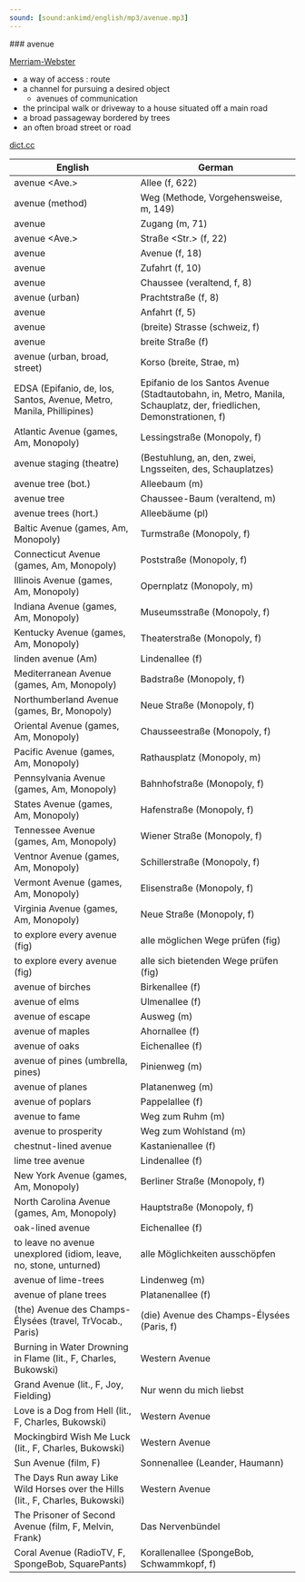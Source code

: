 ```yaml
---
sound: [sound:ankimd/english/mp3/avenue.mp3]
---
```


\### avenue

[Merriam-Webster](https://www.merriam-webster.com/dictionary/avenue)

- a way of access : route
- a channel for pursuing a desired object
    - avenues of communication
- the principal walk or driveway to a house situated off a main road
- a broad passageway bordered by trees
- an often broad street or road

[dict.cc](https://www.dict.cc/avenue)

| English        | German       |
| -------------- | ------------ |
| avenue <Ave.> | Allee (f, 622) |
| avenue (method) | Weg (Methode, Vorgehensweise, m, 149) |
| avenue | Zugang (m, 71) |
| avenue <Ave.> | Straße <Str.> (f, 22) |
| avenue | Avenue (f, 18) |
| avenue | Zufahrt (f, 10) |
| avenue | Chaussee (veraltend, f, 8) |
| avenue (urban) | Prachtstraße (f, 8) |
| avenue | Anfahrt (f, 5) |
| avenue | (breite) Strasse (schweiz, f) |
| avenue | breite Straße (f) |
| avenue (urban, broad, street) | Korso (breite, Strae, m) |
| EDSA (Epifanio, de, los, Santos, Avenue, Metro, Manila, Phillipines) | Epifanio de los Santos Avenue <EDSA> (Stadtautobahn, in, Metro, Manila, Schauplatz, der, friedlichen, Demonstrationen, f) |
| Atlantic Avenue (games, Am, Monopoly) | Lessingstraße (Monopoly, f) |
| avenue staging (theatre) |  (Bestuhlung, an, den, zwei, Lngsseiten, des, Schauplatzes) |
| avenue tree (bot.) | Alleebaum (m) |
| avenue tree | Chaussee-Baum (veraltend, m) |
| avenue trees (hort.) | Alleebäume (pl) |
| Baltic Avenue (games, Am, Monopoly) | Turmstraße (Monopoly, f) |
| Connecticut Avenue (games, Am, Monopoly) | Poststraße (Monopoly, f) |
| Illinois Avenue (games, Am, Monopoly) | Opernplatz (Monopoly, m) |
| Indiana Avenue (games, Am, Monopoly) | Museumsstraße (Monopoly, f) |
| Kentucky Avenue (games, Am, Monopoly) | Theaterstraße (Monopoly, f) |
| linden avenue (Am) | Lindenallee (f) |
| Mediterranean Avenue (games, Am, Monopoly) | Badstraße (Monopoly, f) |
| Northumberland Avenue (games, Br, Monopoly) | Neue Straße (Monopoly, f) |
| Oriental Avenue (games, Am, Monopoly) | Chausseestraße (Monopoly, f) |
| Pacific Avenue (games, Am, Monopoly) | Rathausplatz (Monopoly, m) |
| Pennsylvania Avenue (games, Am, Monopoly) | Bahnhofstraße (Monopoly, f) |
| States Avenue (games, Am, Monopoly) | Hafenstraße (Monopoly, f) |
| Tennessee Avenue (games, Am, Monopoly) | Wiener Straße (Monopoly, f) |
| Ventnor Avenue (games, Am, Monopoly) | Schillerstraße (Monopoly, f) |
| Vermont Avenue (games, Am, Monopoly) | Elisenstraße (Monopoly, f) |
| Virginia Avenue (games, Am, Monopoly) | Neue Straße (Monopoly, f) |
| to explore every avenue (fig) | alle möglichen Wege prüfen (fig) |
| to explore every avenue (fig) | alle sich bietenden Wege prüfen (fig) |
| avenue of birches | Birkenallee (f) |
| avenue of elms | Ulmenallee (f) |
| avenue of escape | Ausweg (m) |
| avenue of maples | Ahornallee (f) |
| avenue of oaks | Eichenallee (f) |
| avenue of pines (umbrella, pines) | Pinienweg (m) |
| avenue of planes | Platanenweg (m) |
| avenue of poplars | Pappelallee (f) |
| avenue to fame | Weg zum Ruhm (m) |
| avenue to prosperity | Weg zum Wohlstand (m) |
| chestnut-lined avenue | Kastanienallee (f) |
| lime tree avenue | Lindenallee (f) |
| New York Avenue (games, Am, Monopoly) | Berliner Straße (Monopoly, f) |
| North Carolina Avenue (games, Am, Monopoly) | Hauptstraße (Monopoly, f) |
| oak-lined avenue | Eichenallee (f) |
| to leave no avenue unexplored (idiom, leave, no, stone, unturned) | alle Möglichkeiten ausschöpfen |
| avenue of lime-trees | Lindenweg (m) |
| avenue of plane trees | Platanenallee (f) |
| (the) Avenue des Champs-Élysées (travel, TrVocab., Paris) | (die) Avenue des Champs-Élysées (Paris, f) |
| Burning in Water Drowning in Flame (lit., F, Charles, Bukowski) | Western Avenue |
| Grand Avenue (lit., F, Joy, Fielding) | Nur wenn du mich liebst |
| Love is a Dog from Hell (lit., F, Charles, Bukowski) | Western Avenue |
| Mockingbird Wish Me Luck (lit., F, Charles, Bukowski) | Western Avenue |
| Sun Avenue (film, F) | Sonnenallee (Leander, Haumann) |
| The Days Run away Like Wild Horses over the Hills (lit., F, Charles, Bukowski) | Western Avenue |
| The Prisoner of Second Avenue (film, F, Melvin, Frank) | Das Nervenbündel |
| Coral Avenue (RadioTV, F, SpongeBob, SquarePants) | Korallenallee (SpongeBob, Schwammkopf, f) |

